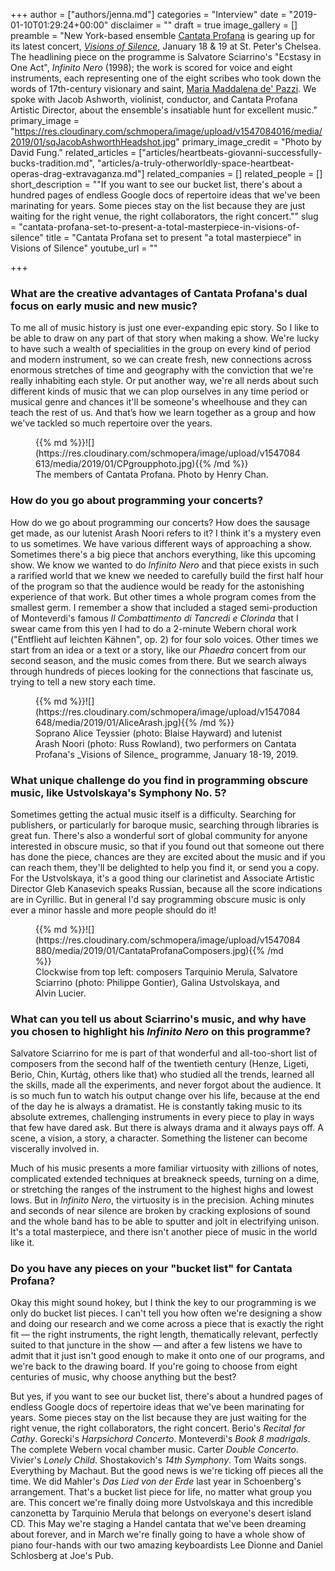 +++
author = ["authors/jenna.md"]
categories = "Interview"
date = "2019-01-10T01:29:24+00:00"
disclaimer = ""
draft = true
image_gallery = []
preamble = "New York-based ensemble [Cantata Profana](https://www.cantataprofana.com/meet-cp) is gearing up for its latest concert, [_Visions of Silence_](https://www.cantataprofana.com/tickets), January 18 & 19 at St. Peter's Chelsea. The headlining piece on the programme is Salvatore Sciarrino's \"Ecstasy in One Act\", _Infinito Nero_ (1998); the work is scored for voice and eight instruments, each representing one of the eight scribes who took down the words of 17th-century visionary and saint, [Maria Maddalena de' Pazzi](https://en.wikipedia.org/wiki/Mary_Magdalene_de%27_Pazzi). We spoke with Jacob Ashworth, violinist, conductor, and Cantata Profana Artistic Director, about the ensemble's insatiable hunt for excellent music."
primary_image = "https://res.cloudinary.com/schmopera/image/upload/v1547084016/media/2019/01/sqJacobAshworthHeadshot.jpg"
primary_image_credit = "Photo by David Fung."
related_articles = ["articles/heartbeats-giovanni-successfully-bucks-tradition.md", "articles/a-truly-otherworldly-space-heartbeat-operas-drag-extravaganza.md"]
related_companies = []
related_people = []
short_description = "\"If you want to see our bucket list, there's about a hundred pages of endless Google docs of repertoire ideas that we've been marinating for years. Some pieces stay on the list because they are just waiting for the right venue, the right collaborators, the right concert.\""
slug = "cantata-profana-set-to-present-a-total-masterpiece-in-visions-of-silence"
title = "Cantata Profana set to present \"a total masterpiece\" in Visions of Silence"
youtube_url = ""

+++
### What are the creative advantages of Cantata Profana's dual focus on early music and new music?

To me all of music history is just one ever-expanding epic story. So I like to be able to draw on any part of that story when making a show. We're lucky to have such a wealth of specialities in the group on every kind of period and modern instrument, so we can create fresh, new connections across enormous stretches of time and geography with the conviction that we're really inhabiting each style. Or put another way, we're all nerds about such different kinds of music that we can plop ourselves in any time period or musical genre and chances it'll be someone's wheelhouse and they can teach the rest of us. And that’s how we learn together as a group and how we've tackled so much repertoire over the years.

<figure data-type="image">{{% md %}}![](https://res.cloudinary.com/schmopera/image/upload/v1547084613/media/2019/01/CPgroupphoto.jpg){{% /md %}}

<figcaption>The members of Cantata Profana. Photo by Henry Chan.</figcaption>

</figure>

### How do you go about programming your concerts?

How do we go about programming our concerts? How does the sausage get made, as our lutenist Arash Noori refers to it? I think it's a mystery even to us sometimes. We have various different ways of approaching a show. Sometimes there's a big piece that anchors everything, like this upcoming show. We know we wanted to do _Infinito Nero_ and that piece exists in such a rarified world that we knew we needed to carefully build the first half hour of the program so that the audience would be ready for the astonishing experience of that work. But other times a whole program comes from the smallest germ. I remember a show that included a staged semi-production of Monteverdi's famous _Il Combattimento di Tancredi e Clorinda_ that I swear came from this yen I had to do a 2-minute Webern choral work ("Entflieht auf leichten Kähnen", op. 2) for four solo voices. Other times we start from an idea or a text or a story, like our _Phaedra_ concert from our second season, and the music comes from there. But we search always through hundreds of pieces looking for the connections that fascinate us, trying to tell a new story each time.

<figure data-type="image">{{% md %}}![](https://res.cloudinary.com/schmopera/image/upload/v1547084648/media/2019/01/AliceArash.jpg){{% /md %}}

<figcaption>Soprano Alice Teyssier (photo: Blaise Hayward) and lutenist Arash Noori (photo: Russ Rowland), two performers on Cantata Profana's _Visions of Silence_ programme, January 18-19, 2019.</figcaption>

</figure>

### What unique challenge do you find in programming obscure music, like Ustvolskaya's Symphony No. 5?

Sometimes getting the actual music itself is a difficulty. Searching for publishers, or particularly for baroque music, searching through libraries is great fun. There's also a wonderful sort of global community for anyone interested in obscure music, so that if you found out that someone out there has done the piece, chances are they are excited about the music and if you can reach them, they'll be delighted to help you find it, or send you a copy. For the Ustvolskaya, it's a good thing our clarinetist and Associate Artistic Director Gleb Kanasevich speaks Russian, because all the score indications are in Cyrillic. But in general I'd say programming obscure music is only ever a minor hassle and more people should do it!

<figure data-type="image">{{% md %}}![](https://res.cloudinary.com/schmopera/image/upload/v1547084880/media/2019/01/CantataProfanaComposers.jpg){{% /md %}}

<figcaption>Clockwise from top left: composers Tarquinio Merula, Salvatore Sciarrino (photo: Philippe Gontier), Galina Ustvolskaya, and Alvin Lucier.</figcaption>

</figure>

### What can you tell us about Sciarrino's music, and why have you chosen to highlight his _Infinito Nero_ on this programme?

Salvatore Sciarrino for me is part of that wonderful and all-too-short list of composers from the second half of the twentieth century (Henze, Ligeti, Berio, Chin, Kurtág, others like that) who studied all the trends, learned all the skills, made all the experiments, and never forgot about the audience. It is so much fun to watch his output change over his life, because at the end of the day he is always a dramatist. He is constantly taking music to its absolute extremes, challenging instruments in every piece to play in ways that few have dared ask. But there is always drama and it always pays off. A scene, a vision, a story, a character. Something the listener can become viscerally involved in. 

Much of his music presents a more familiar virtuosity with zillions of notes, complicated extended techniques at breakneck speeds, turning on a dime, or stretching the ranges of the instrument to the highest highs and lowest lows. But in _Infinito Nero_, the virtuosity is in the precision. Aching minutes and seconds of near silence are broken by cracking explosions of sound and the whole band has to be able to sputter and jolt in electrifying unison. It's a total masterpiece, and there isn't another piece of music in the world like it.

### Do you have any pieces on your "bucket list" for Cantata Profana?

Okay this might sound hokey, but I think the key to our programming is we only do bucket list pieces. I can't tell you how often we're designing a show and doing our research and we come across a piece that is exactly the right fit — the right instruments, the right length, thematically relevant, perfectly suited to that juncture in the show — and after a few listens we have to admit that it just isn't good enough to make it onto one of our programs, and we're back to the drawing board. If you're going to choose from eight centuries of music, why choose anything but the best?

But yes, if you want to see our bucket list, there's about a hundred pages of endless Google docs of repertoire ideas that we've been marinating for years. Some pieces stay on the list because they are just waiting for the right venue, the right collaborators, the right concert. Berio's _Recital for Cathy_. Gorecki's _Harpsichord Concerto_. Monteverdi's _Book 8 madrigals_. The complete Webern vocal chamber music. Carter _Double Concerto_. Vivier's _Lonely Child_. Shostakovich's _14th Symphony_. Tom Waits songs. Everything by Machaut. But the good news is we're ticking off pieces all the time. We did Mahler's _Das Lied von der Erde_ last year in Schoenberg's arrangement. That's a bucket list piece for life, no matter what group you are. This concert we're finally doing more Ustvolskaya and this incredible canzonetta by Tarquinio Merula that belongs on everyone's desert island CD. This May we're staging a Handel cantata that we've been dreaming about forever, and in March we're finally going to have a whole show of piano four-hands with our two amazing keyboardists Lee Dionne and Daniel Schlosberg at Joe's Pub.